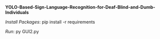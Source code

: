 <b>YOLO-Based-Sign-Language-Recognition-for-Deaf-Blind-and-Dumb-Individuals</b>

<p><i>Install Packages</i>: pip install -r requirements</p>
<p><i>Run</i>: py GUI2.py</p>
